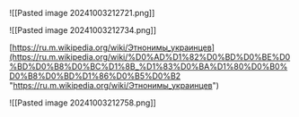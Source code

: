 ![[Pasted image 20241003212721.png]]

![[Pasted image 20241003212734.png]]

[https://ru.m.wikipedia.org/wiki/Этнонимы_украинцев](https://ru.m.wikipedia.org/wiki/%D0%AD%D1%82%D0%BD%D0%BE%D0%BD%D0%B8%D0%BC%D1%8B_%D1%83%D0%BA%D1%80%D0%B0%D0%B8%D0%BD%D1%86%D0%B5%D0%B2 "https://ru.m.wikipedia.org/wiki/Этнонимы_украинцев")

![[Pasted image 20241003212758.png]]

